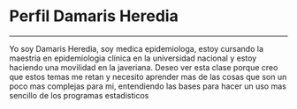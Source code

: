
# Perfil Damaris Heredia
________________________
Yo soy Damaris Heredia, soy medica epidemiologa, estoy cursando la maestria en epidemiologia clínica en la universidad nacional y estoy haciendo una movilidad en la javeriana.
Deseo ver esta clase porque creo que estos temas me retan y necesito aprender mas de las cosas que son un poco mas complejas para mi, entendiendo las bases para hacer un uso mas sencillo de los programas estadisticos

